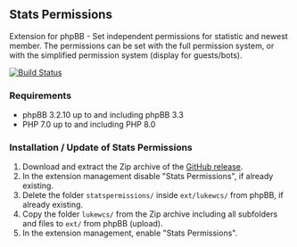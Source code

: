 ## Stats Permissions
Extension for phpBB - Set independent permissions for statistic and newest member. The permissions can be set with the full permission system, or with the simplified permission system (display for guests/bots).

[![Build Status](https://github.com/LukeWCS/stats-permissions/workflows/Tests/badge.svg)](https://github.com/LukeWCS/stats-permissions/actions)

### Requirements
* phpBB 3.2.10 up to and including phpBB 3.3
* PHP 7.0 up to and including PHP 8.0

### Installation / Update of Stats Permissions
1. Download and extract the Zip archive of the [GitHub release](https://github.com/LukeWCS/stats-permissions/releases).
1. In the extension management disable "Stats Permissions", if already existing.
1. Delete the folder `statspermissions/` inside `ext/lukewcs/` from phpBB, if already existing.
1. Copy the folder `lukewcs/` from the Zip archive including all subfolders and files to `ext/` from phpBB (upload).
1. In the extension management, enable "Stats Permissions".
